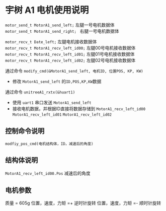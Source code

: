 # 宇树 A1 电机使用说明

`motor_send_t MotorA1_send_left;`          左腿一号电机数据体  
`motor_send_t MotorA1_send_right; `        右腿一号电机数据体  
  
`motor_recv_t Date_left;`         左腿电机接收数据体  
`motor_recv_t MotorA1_recv_left_id00;`    左腿00号电机接收数据体  
`motor_recv_t MotorA1_recv_left_id01;`    左腿01号电机接收数据体  
`motor_recv_t MotorA1_recv_left_id02;`    左腿02号电机接收数据体  



通过命令 `modify_cmd(&MotorA1_send_left, 电机ID, 位置POS, KP, KW)` 
 - 修改 `MotorA1_send_left` 的`ID,POS,KP,KW`数据  
  
  
通过命令 `unitreeA1_rxtx(&huart1)` 
- 使用 `uart1` 串口发送 `MotorA1_send_left` 
- 接收电机数据，并根据ID直接将数据存储到 `MotorA1_recv_left_id00` `MotorA1_recv_left_id01` `MotorA1_recv_left_id02`


## 控制命令说明
`modfiy_pos_cmd(电机结构体，ID，减速后的角度)`

## 结构体说明
`MotorA1_recv_left_id00.Pos` 减速后的角度

## 电机参数
质量 = 605g
位置，速度，力矩 =+ 逆时针旋转
位置，速度，力矩 =- 顺时针旋转
